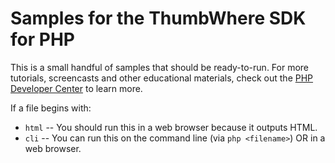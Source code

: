 # Samples for the ThumbWhere SDK for PHP

This is a small handful of samples that should be ready-to-run. For more tutorials, screencasts and other
educational materials, check out the [PHP Developer Center](http://thumbwhere.com/sdk/php) to learn more.

If a file begins with:

* `html` -- You should run this in a web browser because it outputs HTML.
* `cli` -- You can run this on the command line (via `php <filename>`) OR in a web browser.
